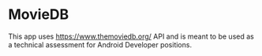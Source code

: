 # MovieDB

This app uses https://www.themoviedb.org/ API and is meant to be used as a technical assessment for Android Developer positions.
